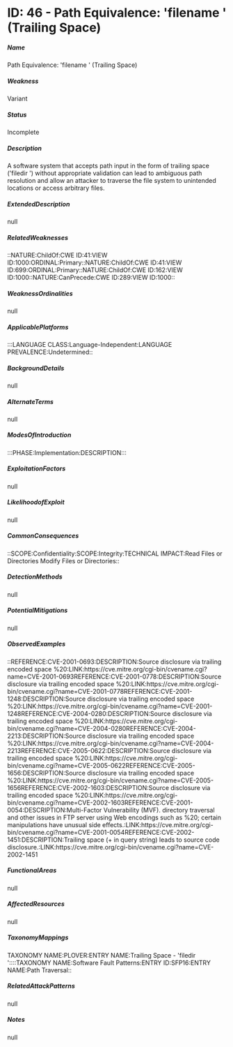 # ID: 46 - Path Equivalence: 'filename ' (Trailing Space)
<h5>Name</h5>Path Equivalence: 'filename ' (Trailing Space)
<h5>Weakness</h5>Variant
<h5>Status</h5>Incomplete
<h5>Description</h5>A software system that accepts path input in the form of trailing space ('filedir ') without appropriate validation can lead to ambiguous path resolution and allow an attacker to traverse the file system to unintended locations or access arbitrary files.
<h5>ExtendedDescription</h5>null
<h5>RelatedWeaknesses</h5>::NATURE:ChildOf:CWE ID:41:VIEW ID:1000:ORDINAL:Primary::NATURE:ChildOf:CWE ID:41:VIEW ID:699:ORDINAL:Primary::NATURE:ChildOf:CWE ID:162:VIEW ID:1000::NATURE:CanPrecede:CWE ID:289:VIEW ID:1000::
<h5>WeaknessOrdinalities</h5>null
<h5>ApplicablePlatforms</h5>:::LANGUAGE CLASS:Language-Independent:LANGUAGE PREVALENCE:Undetermined::
<h5>BackgroundDetails</h5>null
<h5>AlternateTerms</h5>null
<h5>ModesOfIntroduction</h5>:::PHASE:Implementation:DESCRIPTION:::
<h5>ExploitationFactors</h5>null
<h5>LikelihoodofExploit</h5>null
<h5>CommonConsequences</h5>::SCOPE:Confidentiality:SCOPE:Integrity:TECHNICAL IMPACT:Read Files or Directories Modify Files or Directories::
<h5>DetectionMethods</h5>null
<h5>PotentialMitigations</h5>null
<h5>ObservedExamples</h5>::REFERENCE:CVE-2001-0693:DESCRIPTION:Source disclosure via trailing encoded space %20:LINK:https://cve.mitre.org/cgi-bin/cvename.cgi?name=CVE-2001-0693REFERENCE:CVE-2001-0778:DESCRIPTION:Source disclosure via trailing encoded space %20:LINK:https://cve.mitre.org/cgi-bin/cvename.cgi?name=CVE-2001-0778REFERENCE:CVE-2001-1248:DESCRIPTION:Source disclosure via trailing encoded space %20:LINK:https://cve.mitre.org/cgi-bin/cvename.cgi?name=CVE-2001-1248REFERENCE:CVE-2004-0280:DESCRIPTION:Source disclosure via trailing encoded space %20:LINK:https://cve.mitre.org/cgi-bin/cvename.cgi?name=CVE-2004-0280REFERENCE:CVE-2004-2213:DESCRIPTION:Source disclosure via trailing encoded space %20:LINK:https://cve.mitre.org/cgi-bin/cvename.cgi?name=CVE-2004-2213REFERENCE:CVE-2005-0622:DESCRIPTION:Source disclosure via trailing encoded space %20:LINK:https://cve.mitre.org/cgi-bin/cvename.cgi?name=CVE-2005-0622REFERENCE:CVE-2005-1656:DESCRIPTION:Source disclosure via trailing encoded space %20:LINK:https://cve.mitre.org/cgi-bin/cvename.cgi?name=CVE-2005-1656REFERENCE:CVE-2002-1603:DESCRIPTION:Source disclosure via trailing encoded space %20:LINK:https://cve.mitre.org/cgi-bin/cvename.cgi?name=CVE-2002-1603REFERENCE:CVE-2001-0054:DESCRIPTION:Multi-Factor Vulnerability (MVF). directory traversal and other issues in FTP server using Web encodings such as %20; certain manipulations have unusual side effects.:LINK:https://cve.mitre.org/cgi-bin/cvename.cgi?name=CVE-2001-0054REFERENCE:CVE-2002-1451:DESCRIPTION:Trailing space (+ in query string) leads to source code disclosure.:LINK:https://cve.mitre.org/cgi-bin/cvename.cgi?name=CVE-2002-1451
<h5>FunctionalAreas</h5>null
<h5>AffectedResources</h5>null
<h5>TaxonomyMappings</h5>TAXONOMY NAME:PLOVER:ENTRY NAME:Trailing Space - 'filedir '::::TAXONOMY NAME:Software Fault Patterns:ENTRY ID:SFP16:ENTRY NAME:Path Traversal::
<h5>RelatedAttackPatterns</h5>null
<h5>Notes</h5>null

